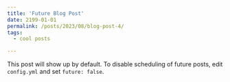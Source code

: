 ```yaml
---
title: 'Future Blog Post'
date: 2199-01-01
permalink: /posts/2023/08/blog-post-4/
tags:
  - cool posts

---
```


This post will show up by default. To disable scheduling of future posts, edit `config.yml` and set `future: false`. 
